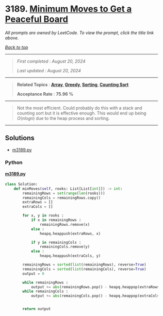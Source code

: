 # 3189. [Minimum Moves to Get a Peaceful Board](<https://leetcode.com/problems/minimum-moves-to-get-a-peaceful-board>)

*All prompts are owned by LeetCode. To view the prompt, click the title link above.*

*[Back to top](<../README.md>)*

------

> *First completed : August 20, 2024*
>
> *Last updated : August 20, 2024*

------

> **Related Topics** : **[Array](<by_topic/Array.md>), [Greedy](<by_topic/Greedy.md>), [Sorting](<by_topic/Sorting.md>), [Counting Sort](<by_topic/Counting Sort.md>)**
>
> **Acceptance Rate** : **75.96 %**

------

> Not the most efficient. Could probably do this with a stack and counting sort but it 
> is effective enough. This would end up being $O(nlogn)$ due to the heap process 
> and sorting.
> 

------

## Solutions

- [m3189.py](<../my-submissions/m3189.py>)
### Python
#### [m3189.py](<../my-submissions/m3189.py>)
```Python
class Solution:
    def minMoves(self, rooks: List[List[int]]) -> int:
        remainingRows = set(range(len(rooks)))
        remainingCols = remainingRows.copy()
        extraRows = []
        extraCols = []

        for x, y in rooks :
            if x in remainingRows :
                remainingRows.remove(x)
            else :
                heapq.heappush(extraRows, x)

            if y in remainingCols :
                remainingCols.remove(y)
            else :
                heapq.heappush(extraCols, y)

        remainingRows = sorted(list(remainingRows), reverse=True)
        remainingCols = sorted(list(remainingCols), reverse=True)
        output = 0

        while remainingRows :
            output += abs(remainingRows.pop() - heapq.heappop(extraRows))
        while remainingCols :
            output += abs(remainingCols.pop() - heapq.heappop(extraCols))


        return output

```

